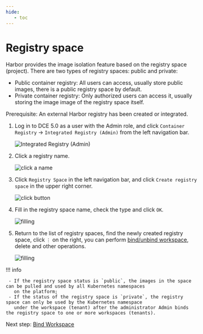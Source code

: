 ```yaml
---
hide:
   - toc
---
```


# Registry space

Harbor provides the image isolation feature based on the registry space (project). There are two types of registry spaces: public and private:

- Public container registry: All users can access, usually store public images, there is a public registry space by default.
- Private container registry: Only authorized users can access it, usually storing the image image of the registry space itself.

Prerequisite: An external Harbor registry has been created or integrated.

1. Log in to DCE 5.0 as a user with the Admin role, and click `Container Registry` -> `Integrated Registry (Admin)` from the left navigation bar.

    ![Integrated Registry (Admin)](https://docs.daocloud.io/daocloud-docs-images/docs/en/docs/kangaroo/images/bind01.png)

1. Click a registry name.

    ![click a name](https://docs.daocloud.io/daocloud-docs-images/docs/en/docs/kangaroo/images/bind02.png)

1. Click `Registry Space` in the left navigation bar, and click `Create registry space` in the upper right corner.

    ![click button](https://docs.daocloud.io/daocloud-docs-images/docs/en/docs/kangaroo/images/reg-space01.png)

1. Fill in the registry space name, check the type and click `OK`.

    ![filling](https://docs.daocloud.io/daocloud-docs-images/docs/en/docs/kangaroo/images/reg-space02.png)

1. Return to the list of registry spaces, find the newly created registry space, click `⋮` on the right, you can perform [bind/unbind workspace](./bind-to-ws.md), delete and other operations.

    ![filling](https://docs.daocloud.io/daocloud-docs-images/docs/en/docs/kangaroo/images/reg-space03.png)

!!! info

     - If the registry space status is `public`, the images in the space can be pulled and used by all Kubernetes namespaces
       on the platform;
     - If the status of the registry space is `private`, the registry space can only be used by the Kubernetes namespace
       under the workspace (tenant) after the administrator Admin binds the registry space to one or more workspaces (tenants).

Next step: [Bind Workspace](./bind-to-ws.md)
